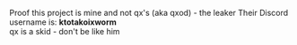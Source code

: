 Proof this project is mine and not qx's (aka qxod) - 
the leaker Their Discord username is: **ktotakoixworm**  
qx is a skid - don't be like him
